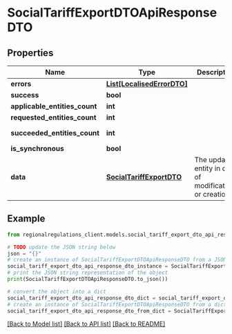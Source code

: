 # SocialTariffExportDTOApiResponseDTO


## Properties

Name | Type | Description | Notes
------------ | ------------- | ------------- | -------------
**errors** | [**List[LocalisedErrorDTO]**](LocalisedErrorDTO.md) |  | [optional] 
**success** | **bool** |  | [optional] 
**applicable_entities_count** | **int** |  | [optional] 
**requested_entities_count** | **int** |  | [optional] 
**succeeded_entities_count** | **int** |  | [optional] [readonly] 
**is_synchronous** | **bool** |  | [optional] 
**data** | [**SocialTariffExportDTO**](SocialTariffExportDTO.md) | The updated entity in case of modifications or creation | [optional] 

## Example

```python
from regionalregulations_client.models.social_tariff_export_dto_api_response_dto import SocialTariffExportDTOApiResponseDTO

# TODO update the JSON string below
json = "{}"
# create an instance of SocialTariffExportDTOApiResponseDTO from a JSON string
social_tariff_export_dto_api_response_dto_instance = SocialTariffExportDTOApiResponseDTO.from_json(json)
# print the JSON string representation of the object
print(SocialTariffExportDTOApiResponseDTO.to_json())

# convert the object into a dict
social_tariff_export_dto_api_response_dto_dict = social_tariff_export_dto_api_response_dto_instance.to_dict()
# create an instance of SocialTariffExportDTOApiResponseDTO from a dict
social_tariff_export_dto_api_response_dto_from_dict = SocialTariffExportDTOApiResponseDTO.from_dict(social_tariff_export_dto_api_response_dto_dict)
```
[[Back to Model list]](../README.md#documentation-for-models) [[Back to API list]](../README.md#documentation-for-api-endpoints) [[Back to README]](../README.md)


